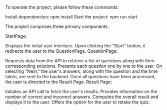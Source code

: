 To operate the project, please follow these commands:

Install dependencies: npm install
Start the project: npm run start


The project comprises three primary components:

StartPage:

Displays the initial user interface.
Upon clicking the "Start" button, it redirects the user to the QuestionPage.
QuestionPage:

Requests data from the API to retrieve a list of questions along with their corresponding solutions.
Presents each question one by one to the user.
On selecting "Next," the user's answers, along with the question and the time taken, are sent to the backend.
Once all questions have been processed, the user is directed to the Result Page.
Result Page:

Initiates an API call to fetch the user's results.
Provides information on the number of correct and incorrect answers.
Computes the overall result and displays it to the user.
Offers the option for the user to retake the quiz.




